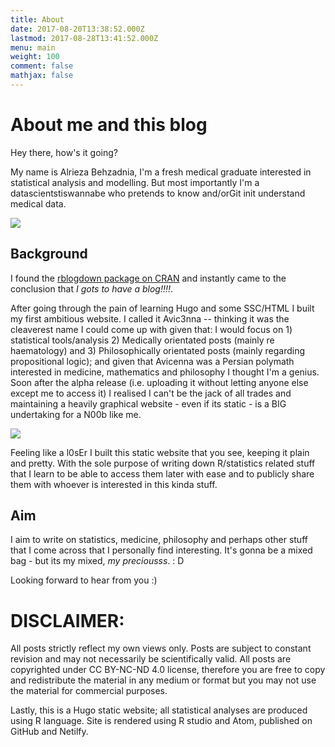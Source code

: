 ```yaml
---
title: About
date: 2017-08-20T13:38:52.000Z
lastmod: 2017-08-28T13:41:52.000Z
menu: main
weight: 100
comment: false
mathjax: false
---
```


# About me and this blog

Hey there, how's it going?

My name is Alrieza Behzadnia, I'm a fresh medical graduate interested in statistical analysis and modelling. But most importantly I'm a datascientstiswannabe who pretends to know and/orGit init understand medical data.

![](/img/sixtypercent.gif)

## Background

I found the [rblogdown package on CRAN](https://cran.r-project.org/web/packages/blogdown/index.html) and instantly came to the conclusion that _I gots to have a blog!!!!_.

After going through the pain of learning Hugo and some SSC/HTML I built my first ambitious website. I called it Avic3nna -- thinking it was the cleaverest name I could come up with given that: I would focus on 1) statistical tools/analysis 2) Medically orientated posts (mainly re haematology) and 3) Philosophically orientated posts (mainly regarding propositional logic); and given that Avicenna was a Persian polymath interested in medicine, mathematics and philosophy I thought I'm a genius. Soon after the alpha release (i.e. uploading it without letting anyone else except me to access it) I realised I can't be the jack of all trades and maintaining a heavily graphical website - even if its static - is a BIG undertaking for a N00b like me.

![](/img/confusedjack.gif)

Feeling like a l0sEr I built this static website that you see, keeping it plain and pretty. With the sole purpose of writing down R/statistics related stuff that I learn to be able to access them later with ease and to publicly share them with whoever is interested in this kinda stuff.

## Aim

I aim to write on statistics, medicine, philosophy and perhaps other stuff that I come across that I personally find interesting. It's gonna be a mixed bag - but its my mixed, _my preciousss_. : D

Looking forward to hear from you :)

# DISCLAIMER:

All posts strictly reflect my own views only. Posts are subject to constant revision and may not necessarily be scientifically valid. All posts are copyrighted under CC BY-NC-ND 4.0 license, therefore you are free to copy and redistribute the material in any medium or format but you may not use the material for commercial purposes.

Lastly, this is a Hugo static website; all statistical analyses are produced using R language. Site is rendered using R studio and Atom, published on GitHub and Netilfy.
